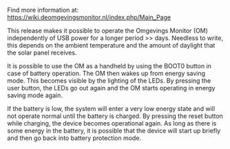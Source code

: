 Find more information at:
https://wiki.deomgevingsmonitor.nl/index.php/Main_Page

This release makes it possible to operate the Omgevings Monitor (OM) independently of USB power for a longer period >> days. Needless to write, this depends on the ambient temperature and the amount of daylight that the solar panel receives. 

It is possible to use the OM as a handheld by using the BOOT0 button in case of battery operation. The OM then wakes up from energy saving mode. This becomes visible by the lighting of the LEDs. By pressing the user button, the LEDs go out again and the OM starts operating in energy saving mode again. 

If the battery is low, the system will enter a very low energy state and will not operate normal until the battery is charged. By pressing the reset button while charging, the device becomes operational again. 
As long as there is some energy in the battery, it is possible that the device will start up briefly and then go back into battery protection mode.
